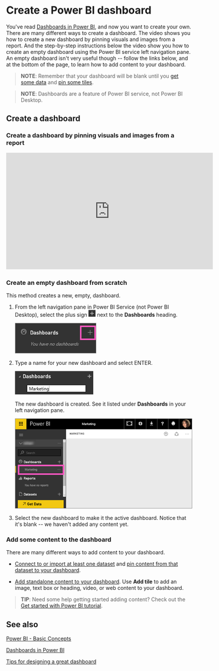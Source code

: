 ﻿<properties
   pageTitle="Create a Power BI dashboard"
   description="Create a Power BI dashboard"
   services="powerbi"
   documentationCenter=""
   authors="mihart"
   manager="mblythe"
   backup=""
   editor=""
   tags=""
   featuredVideoId="lJKgWnvl6bQ"
   qualityFocus="monitoring"
   qualityDate="03/15/2016"/>

<tags
   ms.service="powerbi"
   ms.devlang="NA"
   ms.topic="article"
   ms.tgt_pltfrm="NA"
   ms.workload="powerbi"
   ms.date="08/25/2016"
   ms.author="mihart"/>

# Create a Power BI dashboard

You've read [Dashboards in Power BI](powerbi-service-dashboards.md), and now you want to create your own. There are many different ways to create a dashboard.  The video shows you how to create a new dashboard by pinning visuals and images from a report. And the step-by-step instructions below the video show you how to create an empty dashboard using the Power BI service left navigation pane. An empty dashboard isn't very useful though -- follow the links below, and at the bottom of the page, to learn how to add content to your dashboard.

>**NOTE**: Remember that your dashboard will be blank until you [get some data](powerbi-service-get-data.md) and [pin some tiles](powerbi-service-dashboard-tiles.md).

>**NOTE**: Dashboards are a feature of Power BI service, not Power BI Desktop.

## Create a dashboard
### Create a dashboard by pinning visuals and images from a report

<iframe width="560" height="315" src="https://www.youtube.com/embed/lJKgWnvl6bQ" frameborder="0" allowfullscreen></iframe>

### Create an empty dashboard from scratch
This method creates a new, empty, dashboard.

1. From the left navigation pane in Power BI Service (not Power BI Desktop), select the plus sign ![](media/powerbi-service-create-a-dashboard/PBI_PlusIcon.png) next to the **Dashboards** heading.

	![](media/powerbi-service-create-a-dashboard/dashboard.png)

2. Type a name for your new dashboard and select ENTER.

	![](media/powerbi-service-create-a-dashboard/PBI_CreateDashNewName.png)

    The new dashboard is created.  See it listed under **Dashboards** in your left navigation pane.

    ![](media/powerbi-service-create-a-dashboard/new_dash.png)

3. Select the new dashboard to make it the active dashboard.  Notice that it's blank -- we haven't added any content yet.

### Add some content to the dashboard

There are many different ways to add content to your dashboard.

-  [Connect to or import at least one dataset](powerbi-service-get-data.md) and [pin content from that dataset to your dashboard](powerbi-service-dashboard-tiles.md).  

- [Add standalone content to your dashboard](powerbi-service-add-a-widget-to-a-dashboard.md). Use **Add tile** to add an image, text box or heading, video, or web content to your dashboard.

>**TIP**: Need some help getting started adding content?  Check out the [Get started with Power BI tutorial](powerbi-service-get-started.md).


## See also

[Power BI - Basic Concepts](powerbi-service-basic-concepts.md)

[Dashboards in Power BI](powerbi-service-dashboards.md)

[Tips for designing a great dashboard](powerbi-service-tips-for-designing-a-great-dashboard.md)
